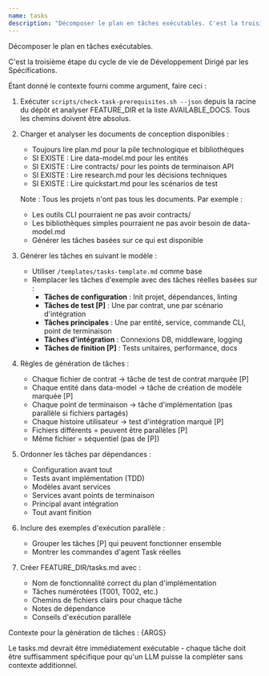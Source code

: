 ```yaml
---
name: tasks
description: "Décomposer le plan en tâches exécutables. C'est la troisième étape du cycle de vie de Développement Dirigé par les Spécifications."
---
```


Décomposer le plan en tâches exécutables.

C'est la troisième étape du cycle de vie de Développement Dirigé par les Spécifications.

Étant donné le contexte fourni comme argument, faire ceci :

1. Exécuter `scripts/check-task-prerequisites.sh --json` depuis la racine du dépôt et analyser FEATURE_DIR et la liste AVAILABLE_DOCS. Tous les chemins doivent être absolus.
2. Charger et analyser les documents de conception disponibles :
   - Toujours lire plan.md pour la pile technologique et bibliothèques
   - SI EXISTE : Lire data-model.md pour les entités
   - SI EXISTE : Lire contracts/ pour les points de terminaison API
   - SI EXISTE : Lire research.md pour les décisions techniques
   - SI EXISTE : Lire quickstart.md pour les scénarios de test

   Note : Tous les projets n'ont pas tous les documents. Par exemple :
   - Les outils CLI pourraient ne pas avoir contracts/
   - Les bibliothèques simples pourraient ne pas avoir besoin de data-model.md
   - Générer les tâches basées sur ce qui est disponible

3. Générer les tâches en suivant le modèle :
   - Utiliser `/templates/tasks-template.md` comme base
   - Remplacer les tâches d'exemple avec des tâches réelles basées sur :
     * **Tâches de configuration** : Init projet, dépendances, linting
     * **Tâches de test [P]** : Une par contrat, une par scénario d'intégration
     * **Tâches principales** : Une par entité, service, commande CLI, point de terminaison
     * **Tâches d'intégration** : Connexions DB, middleware, logging
     * **Tâches de finition [P]** : Tests unitaires, performance, docs

4. Règles de génération de tâches :
   - Chaque fichier de contrat → tâche de test de contrat marquée [P]
   - Chaque entité dans data-model → tâche de création de modèle marquée [P]
   - Chaque point de terminaison → tâche d'implémentation (pas parallèle si fichiers partagés)
   - Chaque histoire utilisateur → test d'intégration marqué [P]
   - Fichiers différents = peuvent être parallèles [P]
   - Même fichier = séquentiel (pas de [P])

5. Ordonner les tâches par dépendances :
   - Configuration avant tout
   - Tests avant implémentation (TDD)
   - Modèles avant services
   - Services avant points de terminaison
   - Principal avant intégration
   - Tout avant finition

6. Inclure des exemples d'exécution parallèle :
   - Grouper les tâches [P] qui peuvent fonctionner ensemble
   - Montrer les commandes d'agent Task réelles

7. Créer FEATURE_DIR/tasks.md avec :
   - Nom de fonctionnalité correct du plan d'implémentation
   - Tâches numérotées (T001, T002, etc.)
   - Chemins de fichiers clairs pour chaque tâche
   - Notes de dépendance
   - Conseils d'exécution parallèle

Contexte pour la génération de tâches : {ARGS}

Le tasks.md devrait être immédiatement exécutable - chaque tâche doit être suffisamment spécifique pour qu'un LLM puisse la compléter sans contexte additionnel.